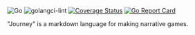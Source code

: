 ![Go](https://github.com/sleep2death/goink/workflows/Go/badge.svg)
![golangci-lint](https://github.com/sleep2death/goink/workflows/golangci-lint/badge.svg)
[![Coverage Status](https://coveralls.io/repos/github/sleep2death/journey/badge.svg?branch=master)](https://coveralls.io/github/sleep2death/journey?branch=master)
[![Go Report Card](https://goreportcard.com/badge/github.com/sleep2death/goink)](https://goreportcard.com/report/github.com/sleep2death/goink)

"Journey" is a markdown language for making narrative games. 
